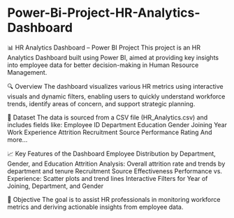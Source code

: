 # Power-Bi-Project-HR-Analytics-Dashboard

📊 HR Analytics Dashboard – Power BI Project
This project is an HR Analytics Dashboard built using Power BI, aimed at providing key insights into employee data for better decision-making in Human Resource Management.

🔍 Overview
The dashboard visualizes various HR metrics using interactive visuals and dynamic filters, enabling users to quickly understand workforce trends, identify areas of concern, and support strategic planning.

📁 Dataset
The data is sourced from a CSV file (HR_Analytics.csv) and includes fields like:
Employee ID
Department
Education
Gender
Joining Year
Work Experience
Attrition
Recruitment Source
Performance Rating
And more...

📈 Key Features of the Dashboard
Employee Distribution by Department, Gender, and Education
Attrition Analysis: Overall attrition rate and trends by department and tenure
Recruitment Source Effectiveness
Performance vs. Experience: Scatter plots and trend lines
Interactive Filters for Year of Joining, Department, and Gender


📌 Objective
The goal is to assist HR professionals in monitoring workforce metrics and deriving actionable insights from employee data.
